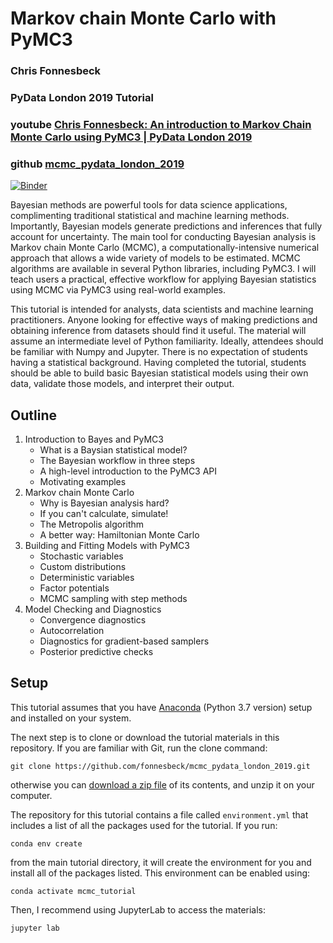 # Markov chain Monte Carlo with PyMC3
### Chris Fonnesbeck
### PyData London 2019 Tutorial
### youtube [Chris Fonnesbeck: An introduction to Markov Chain Monte Carlo using PyMC3 | PyData London 2019](https://www.youtube.com/watch?v=SS_pqgFziAg)
### github [mcmc_pydata_london_2019](https://github.com/fonnesbeck/mcmc_pydata_london_2019)

[![Binder](https://mybinder.org/badge_logo.svg)](https://mybinder.org/v2/gh/fonnesbeck/mcmc_pydata_london_2019/master)

Bayesian methods are powerful tools for data science applications, complimenting traditional statistical and machine learning methods. Importantly, Bayesian models generate predictions and inferences that fully account for uncertainty. The main tool for conducting Bayesian analysis is Markov chain Monte Carlo (MCMC), a computationally-intensive numerical approach that allows a wide variety of models to be estimated. MCMC algorithms are available in several Python libraries, including PyMC3. I will teach users a practical, effective workflow for applying Bayesian statistics using MCMC via PyMC3 using real-world examples.

This tutorial is intended for analysts, data scientists and machine learning practitioners. Anyone looking for effective ways of making predictions and obtaining inference from datasets should find it useful. The material will assume an intermediate level of Python familiarity. Ideally, attendees should be familiar with Numpy and Jupyter. There is no expectation of students having a statistical background. Having completed the tutorial, students should be able to build basic Bayesian statistical models using their own data, validate those models, and interpret their output.

## Outline

1. Introduction to Bayes and PyMC3
    - What is a Baysian statistical model?
    - The Bayesian workflow in three steps
    - A high-level introduction to the PyMC3 API
    - Motivating examples
2. Markov chain Monte Carlo
    - Why is Bayesian analysis hard?
    - If you can't calculate, simulate!
    - The Metropolis algorithm
    - A better way: Hamiltonian Monte Carlo
3. Building and Fitting Models with PyMC3
    - Stochastic variables
    - Custom distributions
    - Deterministic variables
    - Factor potentials
    - MCMC sampling with step methods
4. Model Checking and Diagnostics
    - Convergence diagnostics
    - Autocorrelation
    - Diagnostics for gradient-based samplers
    - Posterior predictive checks

## Setup

This tutorial assumes that you have [Anaconda](https://www.anaconda.com/distribution/#download-section) (Python 3.7 version) setup and installed on your system.

The next step is to clone or download the tutorial materials in this repository. If you are familiar with Git, run the clone command:

    git clone https://github.com/fonnesbeck/mcmc_pydata_london_2019.git
    
otherwise you can [download a zip file](https://github.com/fonnesbeck/mcmc_pydata_london_2019/archive/master.zip) of its contents, and unzip it on your computer.

The repository for this tutorial contains a file called `environment.yml` that includes a list of all the packages used for the tutorial. If you run:

    conda env create
    
from the main tutorial directory, it will create the environment for you and install all of the packages listed. This environment can be enabled using:

    conda activate mcmc_tutorial
    
Then, I recommend using JupyterLab to access the materials:

    jupyter lab
